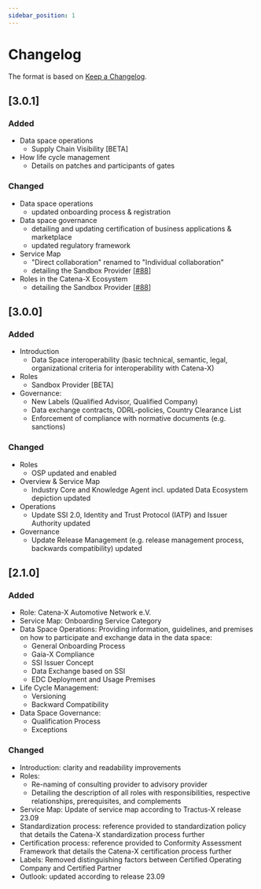 ```yaml
---
sidebar_position: 1
---
```

# Changelog

The format is based on [Keep a Changelog](https://keepachangelog.com/en/1.0.0/).

## [3.0.1]

### Added

- Data space operations
  - Supply Chain Visibility [BETA]
- How life cycle management
  - Details on patches and participants of gates

### Changed

- Data space operations
  - updated onboarding process & registration
- Data space governance
  - detailing and updating certification of business applications & marketplace
  - updated regulatory framework
- Service Map
  - "Direct collaboration" renamed to "Individual collaboration"
  - detailing the Sandbox Provider [[#88](https://github.com/catenax-eV/catenax-ev.github.io/issues/88)]
- Roles in the Catena-X Ecosystem
  - detailing the Sandbox Provider [[#88](https://github.com/catenax-eV/catenax-ev.github.io/issues/88)]

## [3.0.0]

### Added

- Introduction
  - Data Space interoperability (basic technical, semantic, legal, organizational criteria for interoperability with Catena-X)
- Roles
  - Sandbox Provider [BETA]
- Governance:
  - New Labels (Qualified Advisor, Qualified Company)
  - Data exchange contracts, ODRL-policies, Country Clearance List
  - Enforcement of compliance with normative documents (e.g. sanctions)

### Changed

- Roles
  - OSP updated and enabled
- Overview & Service Map
  - Industry Core and Knowledge Agent incl. updated Data Ecosystem depiction updated
- Operations
  - Update SSI 2.0, Identity and Trust Protocol (IATP) and Issuer Authority updated
- Governance
  - Update Release Management (e.g. release management process, backwards compatibility) updated

## [2.1.0]

### Added

- Role: Catena-X Automotive Network e.V.
- Service Map: Onboarding Service Category
- Data Space Operations: Providing information, guidelines, and premises on how to participate and exchange data in the data space:
  - General Onboarding Process
  - Gaia-X Compliance
  - SSI Issuer Concept
  - Data Exchange based on SSI
  - EDC Deployment and Usage Premises
- Life Cycle Management:
  - Versioning
  - Backward Compatibility
- Data Space Governance:
  - Qualification Process
  - Exceptions

### Changed

- Introduction: clarity and readability improvements
- Roles:
  - Re-naming of consulting provider to advisory provider
  - Detailing the description of all roles with responsibilities, respective relationships, prerequisites, and complements
- Service Map: Update of service map according to Tractus-X release 23.09
- Standardization process: reference provided to standardization policy that details the Catena-X standardization process further
- Certification process: reference provided to Conformity Assessment Framework that details the Catena-X certification process further
- Labels: Removed distinguishing factors between Certified Operating Company and Certified Partner
- Outlook: updated according to release 23.09
